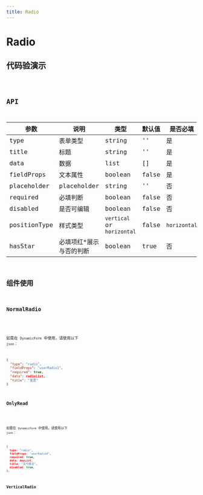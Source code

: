```yaml
---
title: Radio
---
```


# Radio

## 代码验演示

<code src="./demo/index.tsx" />

## API

| 参数         | 说明                     | 类型                       | 默认值 | 是否必填     |
| ------------ | ------------------------ | -------------------------- | ------ | ------------ |
| type         | 表单类型                 | string                     | ''     | 是           |
| title        | 标题                     | string                     | ''     | 是           |
| data         | 数据                     | list                       | []     | 是           |
| fieldProps   | 文本属性                 | boolean                    | false  | 是           |
| placeholder  | placeholder              | string                     | ''     | 否           |
| required     | 必填判断                 | boolean                    | false  | 否           |
| disabled     | 是否可编辑               | boolean                    | false  | 否           |
| positionType | 样式类型                 | `vertical` or `horizontal` | false  | `horizontal` |
| hasStar      | 必填项红\*展示与否的判断 | boolean                    | true   | 否           |

## 组件使用

### NormalRadio

<code src="./demo/normalRadio.tsx" />

如需在 `DynamicForm` 中使用，请使用以下 `json`：

```json
{
  "type": "radio",
  "fieldProps": "userRadio1",
  "required": true,
  "data": radioList,
  "title": "发票"
}
```

### OnlyRead

<code src="./demo/onlyRead.tsx" />

如需在 `DynamicForm` 中使用，请使用以下 `json`：

```json
{
  type: "radio",
  fieldProps: "userRadio4",
  required: true,
  data: dayList,
  title: "天气情况",
  disabled: true,
},
```

### VerticalRadio

<code src="./demo/verticalRadio.tsx" />

